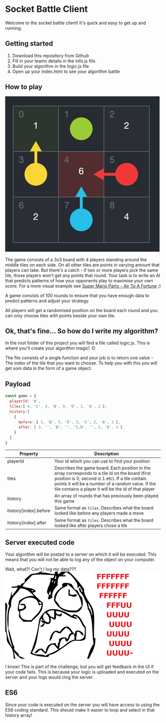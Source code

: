 # Socket Battle Client

Welcome to the socket battle client! It's quick and easy to get up and running.

## Getting started
1. Download this repository from Github
2. Fill in your teams details in the info.js file.
2. Build your algorithm in the logic.js file
3. Open up your index.html to see your algorithm battle

## How to play
![The game board](assets/img/board-screenshot.png)

The game consists of a 3x3 board with 4 players standing around the middle tiles on each side.
On all other tiles are points in varying amount that players can take. But there's a catch - if two or more players pick the same tile, those players won't get any points that round.
Your task is to write an AI that predicts patterns of how your opponents play to maximise your own score.
For a more visual example see [Super Mario Party - Air To A Fortune](https://www.youtube.com/watch?v=zP8WrEG_aVU) ;)

A game consists of 100 rounds to ensure that you have enough data to predict patterns and adjust your strategy.

All players will get a randomised position on the board each round and you can only choose tiles with points beside your own tile.

## Ok, that's fine... So how do I write my algorithm?
In the root folder of this project you will find a file called logic.js.
This is where you'll create your algorithm magic! :D

The file consists of a single function and your job is to return one value - The index of the tile that you want to choose.
To help you with this you will get som data in the form of a game object.

## Payload
```js
const game = {
  playerId: 'A',
  tiles:[ 4, 'C', 4, 'B', 9, 'D', 2, 'A', 2 ],
  history:[
    {
      before: [ 3, 'B', 5, 'D', 3, 'C', 2, 'A', 3 ],
      after: [ 3, '', 'B', '', 'C,D', '', 2, 'A', 3 ]
    }
  ]
}
```

| Property              | Description |
| --------------------- | ----------- |
| playerId              | Your id which you can use to find your position |
| tiles                 | Describes the game board. Each position in the array corresponds to a tile id on the board (first position is 0, second is 1 etc). If a tile contain points it will be a number of a random value. If the tile contains a player it will be the id of that player |
| history               | An array of rounds that has previously been played this game |
| history[index].before | Same format as `tiles`. Describes what the board looked like before any players made a move |
| history[index].after  | Same format as `tiles`. Describes what the board looked like after players chose a tile |

## Server executed code
Your algorithm will be posted to a server on which it will be executed. This means that you will not be able to log any of the object on your computer.

Wait, what?! Can't I log my data???
![The game board](assets/img/rage.jpg)

I know! This is part of the challenge, but you will get feedback in the UI if your code fails.
This is because your logic is uploaded and executed on the server and your logs would clog the server.

## ES6
Since your code is executed on the server you will have access to using the ES6 coding standard.
This should make it easier to loop and select in that history array!
